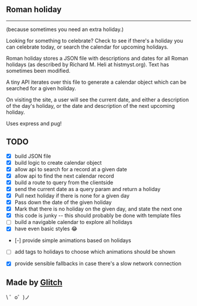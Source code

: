 ## Roman holiday
----------------
(because sometimes you need an extra holiday.)

Looking for something to celebrate? Check to see if there's a holiday you can celebrate today, or search the calendar for upcoming holidays.

Roman holiday stores a JSON file with descriptions and dates for all Roman holidays (as described by Richard M. Heli at histmyst.org). Text has sometimes been modified.

A tiny API iterates over this file to generate a calendar object which can be searched for a given holiday.

On visiting the site, a user will see the current date, and either a description of the day's holiday, or the date and description of the next upcoming holiday.

Uses express and pug!

## TODO
- [x] build JSON file
- [x] build logic to create calendar object
- [x] allow api to search for a record at a given date
- [x] allow api to find the next calendar record
- [x] build a route to query from the clientside
- [x] send the current date as a query param and return a holiday
- [x] Pull next holiday if there is none for a given day
- [x] Pass down the date of the given holiday
- [x] Mark that there is no holiday on the given day, and state the next one
- [x] this code is junky -- this should probably be done with template files
- [ ] build a navigable calendar to explore all holidays
- [x] have even basic styles :joy:
- [-] provide simple animations based on holidays
- [ ] add tags to holidays to choose which animations should be shown
- [x] provide sensible fallbacks in case there's a slow network connection


Made by [Glitch](https://glitch.com/)
-------------------

\ ゜o゜)ノ